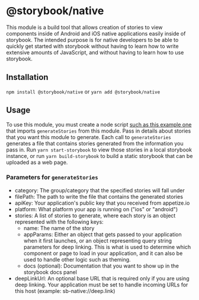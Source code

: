 # @storybook/native
This module is a build tool that allows creation of stories to view components inside of Android and iOS native applications easily inside of storybook. The intended purpose is for native developers to be able to quickly get started with storybook without having to learn how to write extensive amounts of JavaScript, and without having to learn how to use storybook.

## Installation
`npm install @storybook/native`
or
`yarn add @storybook/native`

## Usage
To use this module, you must create a node script [such as this example one](../../examples/android-material-ui/generate.js) that imports `generateStories` from this module. Pass in details about stories that you want this module to generate. Each call to `generateStories` generates a file that contains stories generated from the information you pass in. Run `yarn start-storybook` to view those stories in a local storybook instance, or run `yarn build-storybook` to build a static storybook that can be uploaded as a web page.

### Parameters for `generateStories`
 - category: The group/category that the specified stories will fall under
 - filePath: The path to write the file that contains the generated stories
 - apiKey: Your application's public key that you received from appetize.io
 - platform: What platform your app is running on ("ios" or "android")
 - stories: A list of stories to generate, where each story is an object represented with the following keys:
   - name: The name of the story
   - appParams: Either an object that gets passed to your application when it first launches, or an object representing query string parameters for deep linking. This is what is used to determine which component or page to load in your application, and it can also be used to handle other logic such as theming.
   - docs (optional): Documentation that you want to show up in the storybook docs panel
 - deepLinkUrl: An optional base URL that is required only if you are using deep linking. Your application must be set to handle incoming URLs for this host (example: sb-native://deep.link)

